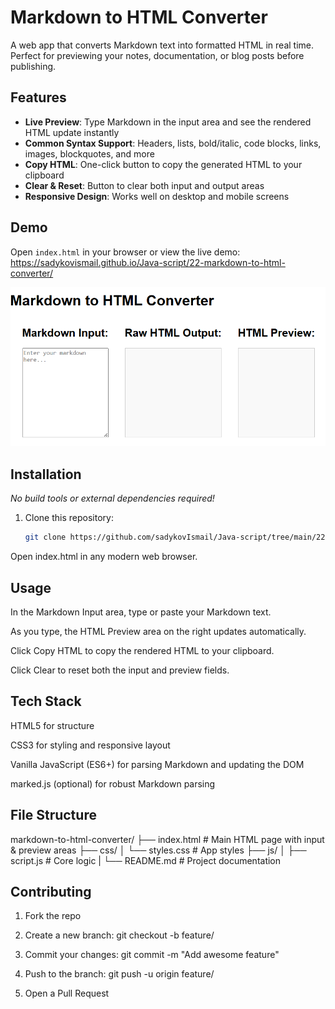 # Markdown to HTML Converter

A web app that converts Markdown text into formatted HTML in real time. Perfect for previewing your notes, documentation, or blog posts before publishing.

## Features

- **Live Preview**: Type Markdown in the input area and see the rendered HTML update instantly  
- **Common Syntax Support**: Headers, lists, bold/italic, code blocks, links, images, blockquotes, and more  
- **Copy HTML**: One-click button to copy the generated HTML to your clipboard  
- **Clear & Reset**: Button to clear both input and output areas  
- **Responsive Design**: Works well on desktop and mobile screens  

## Demo

Open `index.html` in your browser or view the live demo:  
<https://sadykovismail.github.io/Java-script/22-markdown-to-html-converter/>

![Screenshot of the Markdown to HTML Converter app](./screenshot.png)

## Installation

_No build tools or external dependencies required!_

1. Clone this repository:  
   ```bash
   git clone https://github.com/sadykovIsmail/Java-script/tree/main/22-markdown-to-html-converter
Open index.html in any modern web browser.

## Usage
In the Markdown Input area, type or paste your Markdown text.

As you type, the HTML Preview area on the right updates automatically.

Click Copy HTML to copy the rendered HTML to your clipboard.

Click Clear to reset both the input and preview fields.

## Tech Stack
HTML5 for structure

CSS3 for styling and responsive layout

Vanilla JavaScript (ES6+) for parsing Markdown and updating the DOM

marked.js (optional) for robust Markdown parsing

## File Structure

markdown-to-html-converter/
├── index.html                  # Main HTML page with input & preview areas
├── css/
│   └── styles.css              # App styles
├── js/
│   ├── script.js                  # Core logic
|
└── README.md                   # Project documentation

## Contributing
1) Fork the repo

2) Create a new branch:
git checkout -b feature/<your-branch-name>

3) Commit your changes:
git commit -m "Add awesome feature"

4) Push to the branch:
git push -u origin feature/<your-branch-name>

5) Open a Pull Request